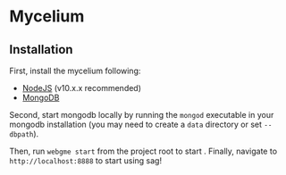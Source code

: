 # Mycelium
## Installation
First, install the mycelium following:
- [NodeJS](https://nodejs.org/en/) (v10.x.x recommended)
- [MongoDB](https://www.mongodb.com/)

Second, start mongodb locally by running the `mongod` executable in your mongodb installation (you may need to create a `data` directory or set `--dbpath`).

Then, run `webgme start` from the project root to start . Finally, navigate to `http://localhost:8888` to start using sag!
